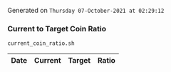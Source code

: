 Generated on `Thursday 07-October-2021 at 02:29:12`

### Current to Target Coin Ratio
`current_coin_ratio.sh`

Date|Current|Target|Ratio
---|---|---|---
